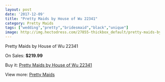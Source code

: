 ```yaml
---
layout: post
date: '2017-12-09'
title: "Pretty Maids by House of Wu 22341"
category: Pretty Maids
tags: ["wedding","pretty","bridesmaid","black","unique"]
image: http://img.hectodress.com/27855-thickbox_default/pretty-maids-by-house-of-wu-22341.jpg
---
```

Pretty Maids by House of Wu 22341

On Sales: **$219.99**
<a href="https://www.hectodress.com/pretty-maids/12982-pretty-maids-by-house-of-wu-22341.html"><amp-img layout="responsive" width="600" height="600" src="//img.hectodress.com/27855-thickbox_default/pretty-maids-by-house-of-wu-22341.jpg" alt="Pretty Maids by House of Wu 22341 0" /></a>
<a href="https://www.hectodress.com/pretty-maids/12982-pretty-maids-by-house-of-wu-22341.html"><amp-img layout="responsive" width="600" height="600" src="//img.hectodress.com/27856-thickbox_default/pretty-maids-by-house-of-wu-22341.jpg" alt="Pretty Maids by House of Wu 22341 1" /></a>

Buy it: [Pretty Maids by House of Wu 22341](https://www.hectodress.com/pretty-maids/12982-pretty-maids-by-house-of-wu-22341.html "Pretty Maids by House of Wu 22341")

View more: [Pretty Maids](https://www.hectodress.com/200-pretty-maids "Pretty Maids")